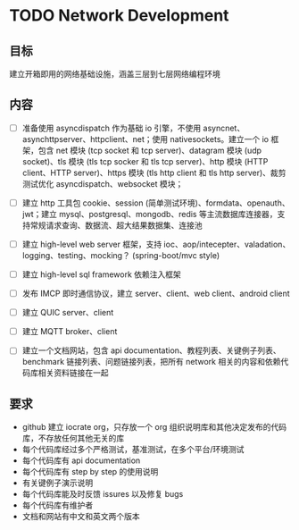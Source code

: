 # TODO Network Development

## 目标

建立开箱即用的网络基础设施，涵盖三层到七层网络编程环境

## 内容

- [ ] 准备使用 asyncdispatch 作为基础 io 引擎，不使用 asyncnet、asynchttpserver、httpclient、net；使用 nativesockets。建立一个 io 框架，包含 net 模块 (tcp socket 和 tcp server)、datagram 模块 (udp socket)、tls 模块 (tls tcp socker 和 tls tcp server)、http 模块 (HTTP client、HTTP server)、https 模块 (tls http client 和 tls http server)、裁剪测试优化 asyncdispatch、websocket 模块；

- [ ] 建立 http 工具包 cookie、session (简单测试环境)、formdata、openauth、jwt；建立 mysql、postgresql、mongodb、redis 等主流数据库连接器，支持常规请求查询、数据流、超大结果数据集、连接池

- [ ] 建立 high-level web server 框架，支持 ioc、aop/intecepter、valadation、logging、testing、mocking？ (spring-boot/mvc style)

- [ ] 建立 high-level sql framework 依赖注入框架

- [ ] 发布 IMCP 即时通信协议，建立 server、client、web client、android client

- [ ] 建立 QUIC server、client

- [ ] 建立 MQTT broker、client

- [ ] 建立一个文档网站，包含 api documentation、教程列表、关键例子列表、benchmark 链接列表、问题链接列表，把所有 network 相关的内容和依赖代码库相关资料链接在一起

## 要求

- github 建立 iocrate org，只存放一个 org 组织说明库和其他决定发布的代码库，不存放任何其他无关的库
- 每个代码库经过多个严格测试，基准测试，在多个平台/环境测试
- 每个代码库有 api documentation
- 每个代码库有 step by step 的使用说明
- 有关键例子演示说明
- 每个代码库能及时反馈 issures 以及修复 bugs
- 每个代码库有维护者
- 文档和网站有中文和英文两个版本




